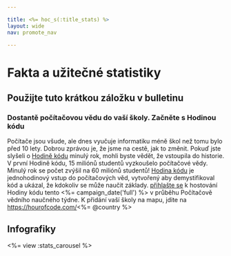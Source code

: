 ```yaml
---

title: <%= hoc_s(:title_stats) %>
layout: wide
nav: promote_nav

---
```



# Fakta a užitečné statistiky

## Použijte tuto krátkou záložku v bulletinu

### Dostantě počítačovou vědu do vaší školy. Začněte s Hodinou kódu

Počítače jsou všude, ale dnes vyučuje informatiku méně škol než tomu bylo před 10 lety. Dobrou zprávou je, že jsme na cestě, jak to změnit. Pokuď jste slyšeli o [Hodině kódu](<%= resolve_url('/') %>) minulý rok, mohli byste vědět, že vstoupila do historie. V první Hodině kódu, 15 miliónů studentů vyzkoušelo počítačové vědy. Minulý rok se počet zvýšil na 60 miliónů studentů! [Hodina kódu](<%= resolve_url('/') %>) je jednohodinový vstup do počítačových věd, vytvořený aby demystifikoval kód a ukázal, že kdokoliv se může naučit základy. [přihlašte se](<%= resolve_url('/') %>) k hostování Hodiny kódu tento <%= campaign_date('full') %> v průběhu Počítačově vědního naučného týdne. K přidání vaší školy na mapu, jdite na https://hourofcode.com/<%= @country %>

## Infografiky

<%= view :stats_carousel %>

